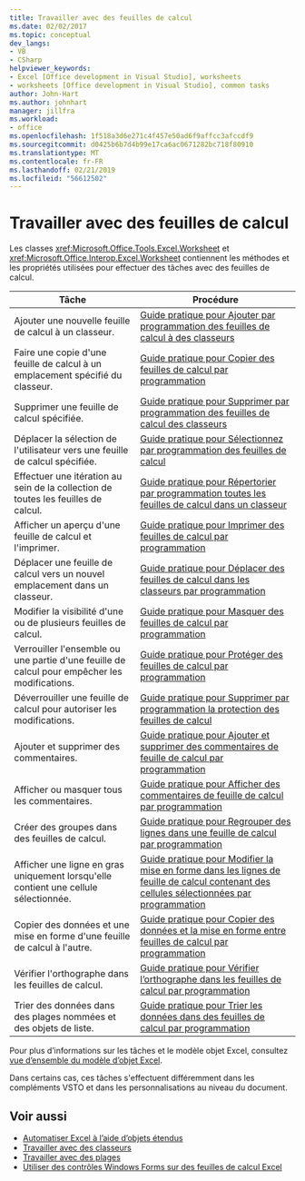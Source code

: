 ```yaml
---
title: Travailler avec des feuilles de calcul
ms.date: 02/02/2017
ms.topic: conceptual
dev_langs:
- VB
- CSharp
helpviewer_keywords:
- Excel [Office development in Visual Studio], worksheets
- worksheets [Office development in Visual Studio], common tasks
author: John-Hart
ms.author: johnhart
manager: jillfra
ms.workload:
- office
ms.openlocfilehash: 1f518a3d6e271c4f457e50ad6f9affcc3afccdf9
ms.sourcegitcommit: d0425b6b7d4b99e17ca6ac0671282bc718f80910
ms.translationtype: MT
ms.contentlocale: fr-FR
ms.lasthandoff: 02/21/2019
ms.locfileid: "56612502"
---
```

# <a name="work-with-worksheets"></a>Travailler avec des feuilles de calcul
  Les classes <xref:Microsoft.Office.Tools.Excel.Worksheet> et <xref:Microsoft.Office.Interop.Excel.Worksheet> contiennent les méthodes et les propriétés utilisées pour effectuer des tâches avec des feuilles de calcul.

|Tâche|Procédure|
|----------|---------------|
|Ajouter une nouvelle feuille de calcul à un classeur.|[Guide pratique pour Ajouter par programmation des feuilles de calcul à des classeurs](../vsto/how-to-programmatically-add-new-worksheets-to-workbooks.md)|
|Faire une copie d'une feuille de calcul à un emplacement spécifié du classeur.|[Guide pratique pour Copier des feuilles de calcul par programmation](../vsto/how-to-programmatically-copy-worksheets.md)|
|Supprimer une feuille de calcul spécifiée.|[Guide pratique pour Supprimer par programmation des feuilles de calcul des classeurs](../vsto/how-to-programmatically-delete-worksheets-from-workbooks.md)|
|Déplacer la sélection de l'utilisateur vers une feuille de calcul spécifiée.|[Guide pratique pour Sélectionnez par programmation des feuilles de calcul](../vsto/how-to-programmatically-select-worksheets.md)|
|Effectuer une itération au sein de la collection de toutes les feuilles de calcul.|[Guide pratique pour Répertorier par programmation toutes les feuilles de calcul dans un classeur](../vsto/how-to-programmatically-list-all-worksheets-in-a-workbook.md)|
|Afficher un aperçu d'une feuille de calcul et l'imprimer.|[Guide pratique pour Imprimer des feuilles de calcul par programmation](../vsto/how-to-programmatically-print-worksheets.md)|
|Déplacer une feuille de calcul vers un nouvel emplacement dans un classeur.|[Guide pratique pour Déplacer des feuilles de calcul dans les classeurs par programmation](../vsto/how-to-programmatically-move-worksheets-within-workbooks.md)|
|Modifier la visibilité d'une ou de plusieurs feuilles de calcul.|[Guide pratique pour Masquer des feuilles de calcul par programmation](../vsto/how-to-programmatically-hide-worksheets.md)|
|Verrouiller l'ensemble ou une partie d'une feuille de calcul pour empêcher les modifications.|[Guide pratique pour Protéger des feuilles de calcul par programmation](../vsto/how-to-programmatically-protect-worksheets.md)|
|Déverrouiller une feuille de calcul pour autoriser les modifications.|[Guide pratique pour Supprimer par programmation la protection des feuilles de calcul](../vsto/how-to-programmatically-remove-protection-from-worksheets.md)|
|Ajouter et supprimer des commentaires.|[Guide pratique pour Ajouter et supprimer des commentaires de feuille de calcul par programmation](../vsto/how-to-programmatically-add-and-delete-worksheet-comments.md)|
|Afficher ou masquer tous les commentaires.|[Guide pratique pour Afficher des commentaires de feuille de calcul par programmation](../vsto/how-to-programmatically-display-worksheet-comments.md)|
|Créer des groupes dans des feuilles de calcul.|[Guide pratique pour Regrouper des lignes dans une feuille de calcul par programmation](../vsto/how-to-programmatically-group-rows-in-a-worksheet.md)|
|Afficher une ligne en gras uniquement lorsqu'elle contient une cellule sélectionnée.|[Guide pratique pour Modifier la mise en forme dans les lignes de feuille de calcul contenant des cellules sélectionnées par programmation](../vsto/how-to-programmatically-change-formatting-in-worksheet-rows-containing-selected-cells.md)|
|Copier des données et une mise en forme d'une feuille de calcul à l'autre.|[Guide pratique pour Copier des données et la mise en forme entre feuilles de calcul par programmation](../vsto/how-to-programmatically-copy-data-and-formatting-across-worksheets.md)|
|Vérifier l'orthographe dans les feuilles de calcul.|[Guide pratique pour Vérifier l’orthographe dans les feuilles de calcul par programmation](../vsto/how-to-programmatically-check-spelling-in-worksheets.md)|
|Trier des données dans des plages nommées et des objets de liste.|[Guide pratique pour Trier les données dans des feuilles de calcul par programmation](../vsto/how-to-programmatically-sort-data-in-worksheets.md)|

 Pour plus d’informations sur les tâches et le modèle objet Excel, consultez [vue d’ensemble du modèle d’objet Excel](../vsto/excel-object-model-overview.md).

 Dans certains cas, ces tâches s'effectuent différemment dans les compléments VSTO et dans les personnalisations au niveau du document.

## <a name="see-also"></a>Voir aussi
- [Automatiser Excel à l’aide d’objets étendus](../vsto/automating-excel-by-using-extended-objects.md)
- [Travailler avec des classeurs](../vsto/working-with-workbooks.md)
- [Travailler avec des plages](../vsto/working-with-ranges.md)
- [Utiliser des contrôles Windows Forms sur des feuilles de calcul Excel](../vsto/using-windows-forms-controls-on-excel-worksheets.md)
